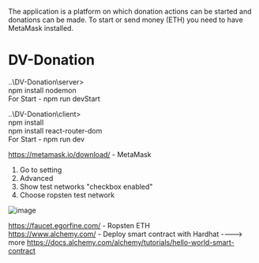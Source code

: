 The application is a platform on which donation actions can be started and donations can be made. To start or send money (ETH) you need to have MetaMask installed.

# DV-Donation

..\DV-Donation\server><br />
  npm install nodemon<br />
  For Start - npm run devStart<br />

..\DV-Donation\client><br />
  npm install<br />
  npm install react-router-dom<br />
  For Start - npm run dev<br />

https://metamask.io/download/ - MetaMask
1. Go to setting 
2. Advanced 
3. Show test networks "checkbox enabled" 
4. Choose ropsten test network 

  ![image](https://user-images.githubusercontent.com/67862991/169051704-5577cf0b-5a67-4530-91b5-50493108c153.png)
  
https://faucet.egorfine.com/ - Ropsten ETH <br />
https://www.alchemy.com/ - Deploy smart contract with Hardhat ----> more https://docs.alchemy.com/alchemy/tutorials/hello-world-smart-contract <br />
